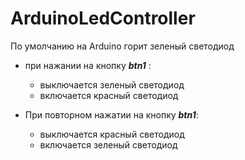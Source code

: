 # ArduinoLedController
По умолчанию на Arduino горит зеленый светодиод

* при нажании на кнопку ___btn1___ :  
    * выключается зеленый светодиод   
    * включается красный светодиод   
                        
* При повторном нажатии на кнопку ___btn1___:  
    * выключается красный светодиод   
    * включается зеленый светодиод  
                        
